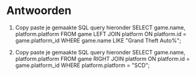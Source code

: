 # Antwoorden

1. Copy paste je gemaakte SQL query hieronder
   SELECT game.name, platform.platform FROM game LEFT JOIN platform ON platform.id = game.platform_id WHERE game.name LIKE "Grand Theft Auto%"; 

2. Copy paste je gemaakte SQL query hieronder
   SELECT game.name, platform.platform FROM game RIGHT JOIN platform ON platform.id = game.platform_id WHERE platform.platform =     "SCD"; 
   
